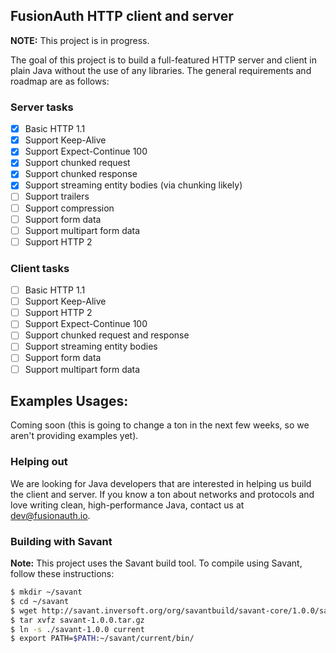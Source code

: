 ## FusionAuth HTTP client and server

**NOTE:** This project is in progress.

The goal of this project is to build a full-featured HTTP server and client in plain Java without the use of any libraries. The general
requirements and roadmap are as follows:

### Server tasks

* [x] Basic HTTP 1.1
* [x] Support Keep-Alive
* [x] Support Expect-Continue 100
* [x] Support chunked request
* [x] Support chunked response
* [x] Support streaming entity bodies (via chunking likely)
* [ ] Support trailers
* [ ] Support compression
* [ ] Support form data
* [ ] Support multipart form data
* [ ] Support HTTP 2

### Client tasks

* [ ] Basic HTTP 1.1
* [ ] Support Keep-Alive
* [ ] Support HTTP 2
* [ ] Support Expect-Continue 100
* [ ] Support chunked request and response
* [ ] Support streaming entity bodies
* [ ] Support form data
* [ ] Support multipart form data

## Examples Usages:

Coming soon (this is going to change a ton in the next few weeks, so we aren't providing examples yet).

### Helping out

We are looking for Java developers that are interested in helping us build the client and server. If you know a ton about networks and
protocols and love writing clean, high-performance Java, contact us at dev@fusionauth.io.

### Building with Savant

**Note:** This project uses the Savant build tool. To compile using Savant, follow these instructions:

```bash
$ mkdir ~/savant
$ cd ~/savant
$ wget http://savant.inversoft.org/org/savantbuild/savant-core/1.0.0/savant-1.0.0.tar.gz
$ tar xvfz savant-1.0.0.tar.gz
$ ln -s ./savant-1.0.0 current
$ export PATH=$PATH:~/savant/current/bin/
```
